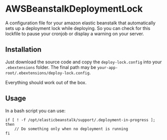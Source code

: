 # AWSBeanstalkDeploymentLock

A configuration file for your amazon elastic beanstalk that automatically sets up a deployment lock while deploying. So you can check for this lockfile to pause your cronjob or display a warning on your server.

## Installation

Just download the source code and copy the `deploy-lock.config` into your `.ebextensions` folder. The final path may be `your-app-root/.ebextensions/deploy-lock.config`.

Everything should work out of the box.

## Usage

In a bash script you can use:

    if [ ! -f /opt/elasticbeanstalk/support/.deployment-in-progress ]; then
        // Do something only when no deployment is running
    fi